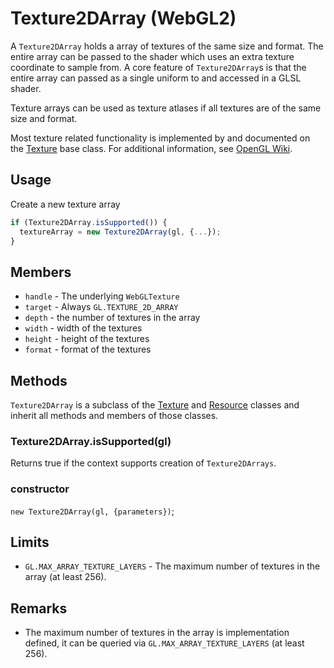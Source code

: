 # Texture2DArray (WebGL2)

A `Texture2DArray` holds a array of textures of the same size and format. The entire array can be passed to the shader which uses an extra texture coordinate  to sample from. A core feature of `Texture2DArray`s is that the entire array can passed as a single uniform to and accessed in a GLSL shader.

Texture arrays can be used as texture atlases if all textures are of the same size and format.

Most texture related functionality is implemented by and documented on the [Texture](#/documentation/api-reference/texture) base class. For additional information, see [OpenGL Wiki](https://www.khronos.org/opengl/wiki/Texture).


## Usage

Create a new texture array
```js
if (Texture2DArray.isSupported()) {
  textureArray = new Texture2DArray(gl, {...});
}
```


## Members

* `handle` - The underlying `WebGLTexture`
* `target` - Always `GL.TEXTURE_2D_ARRAY`
* `depth` - the number of textures in the array
* `width` - width of the textures
* `height` - height of the textures
* `format` - format of the textures


## Methods

`Texture2DArray` is a subclass of the [Texture](#/documentation/api-reference/texture) and [Resource](#/documentation/api-reference/resource) classes and inherit all methods and members of those classes.


### Texture2DArray.isSupported(gl)

Returns true if the context supports creation of `Texture2DArrays`.


### constructor

`new Texture2DArray(gl, {parameters})`;


## Limits

* `GL.MAX_ARRAY_TEXTURE_LAYERS` - The maximum number of textures in the array (at least 256).


## Remarks

* The maximum number of textures in the array is implementation defined, it can be queried via `GL.MAX_ARRAY_TEXTURE_LAYERS` (at least 256).
